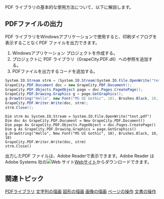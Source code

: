 PDF ライブラリの基本的な使用方法について、以下に解説します。

## PDFファイルの出力

PDF ライブラリをWindowsアプリケーションで使用すると、印刷ダイアログを表示することなくPDF ファイルを出力できます。

1. Windowsアプリケーション プロジェクトを作成する。
2. プロジェクトに PDF ライブラリ（GrapeCity.PDF.dll）への参照を追加する。
3. PDFファイルを出力するコードを追加する。

```csharp
System.IO.Stream strm = (System.IO.Stream)System.IO.File.OpenWrite("test.pdf");
GrapeCity.PDF.Document doc = new GrapeCity.PDF.Document();
GrapeCity.PDF.Objects.PageObject page = doc.Pages.CreatePage();
GrapeCity.PDF.Drawing.Graphics g = page.GetGraphics();
g.DrawString("Hello", new Font("MS UI Gothic", 10), Brushes.Black, 10, 10);
GrapeCity.PDF.Writer.Write(doc, strm);
strm.Close();
```

```vbnet
Dim strm As System.IO.Stream = System.IO.File.OpenWrite("test.pdf")
Dim doc As GrapeCity.PDF.Document = New GrapeCity.PDF.Document()
Dim page As GrapeCity.PDF.Objects.PageObject = doc.Pages.CreatePage()
Dim g As GrapeCity.PDF.Drawing.Graphics = page.GetGraphics()
g.DrawString("Hello", New Font("MS UI Gothic", 10), Brushes.Black, 10, 10)
GrapeCity.PDF.Writer.Write(doc, strm)
strm.Close()
```

出力したPDF ファイルは、Adobe Readerで表示できます。Adobe Reader は Adobe Systems 社の![Web サイト](/DOCUMENT_SITE_LINK_PREFIX_HERE/document-site-files/images/06fadbb1-c461-433a-b385-ae4966e56069/images/weblink.png)[Webサイト](http://www.adobe.co.jp/)からダウンロードできます。

## 関連トピック

[PDFライブラリ](gcdocsite__documentlink?toc-item-id=6af94772-84b8-46d7-b783-18b250ad8556)
[文字列の描画](gcdocsite__documentlink?toc-item-id=d25586a3-1ade-4972-9903-580a1e3c0647)
[図形の描画](gcdocsite__documentlink?toc-item-id=08c510a3-92ec-4fa6-adb9-1e5fcd7e3b53)
[画像の描画](gcdocsite__documentlink?toc-item-id=c617991f-1cd0-4ca1-a677-c381b2bd2faa)
[ページの操作](gcdocsite__documentlink?toc-item-id=0bcad8cd-e00a-4c1a-9ec5-923cf5efcc55)
[文書の操作](gcdocsite__documentlink?toc-item-id=9043d7a8-5ad3-43d3-8e62-7362e8d7b6e9)